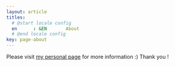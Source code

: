 ```yaml
---
layout: article
titles:
  # @start locale config
  en      : &EN       About
  # @end locale config
key: page-about
---
```


Please visit [my personal page](https://bruceqqc.github.io/) for more information :) Thank you !
